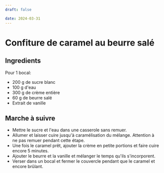 ```yaml
---
draft: false

date: 2024-03-31
---
```


# Confiture de caramel au beurre salé
<!-- more -->

## Ingredients
Pour 1 bocal:
 - 200 g de sucre blanc
 - 100 g d'eau
 - 300 g de crème entière
 - 60 g de beurre salé
 - Extrait de vanille
 
## Marche à suivre
 - Mettre le sucre et l'eau dans une casserole sans remuer.
 - Allumer et laisser cuire jusqu'à caramélisation du mélange. Attention à ne
   pas remuer pendant cette étape.
 - Une fois le caramel prêt, ajouter la crème en petite portions et faire cuire
   encore 5 minutes.
 - Ajouter le beurre et la vanille et mélanger le temps qu'ils s'incorporent.
 - Verser dans un bocal et fermer le couvercle pendant que le caramel et encore brûlant.
